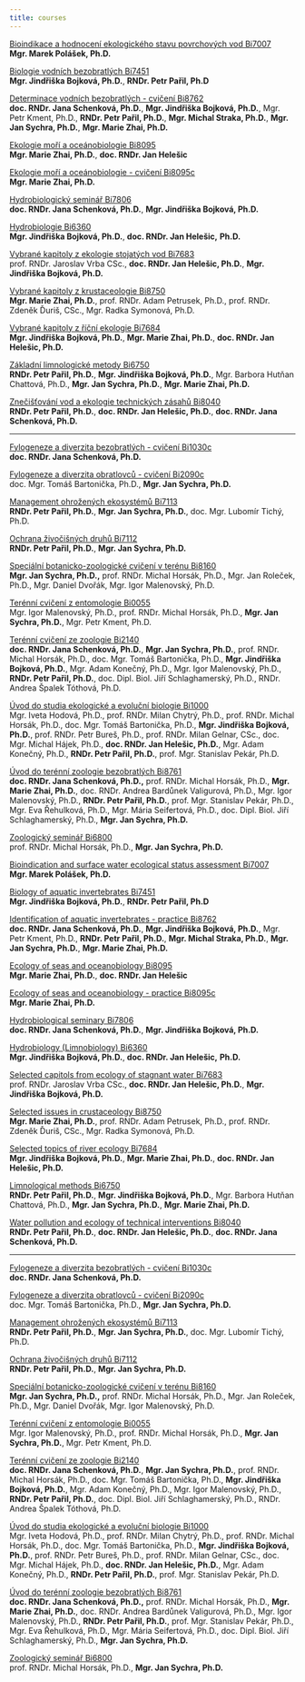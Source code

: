 ```yaml
---
title: courses
---
```

<div class="cz">

[Bioindikace a hodnocení ekologického stavu povrchových vod Bi7007](https://is.muni.cz/predmet/sci/jaro2023/Bi7007)\
**Mgr. Marek Polášek, Ph.D.**

[Biologie vodních bezobratlých Bi7451](https://is.muni.cz/predmet/sci/jaro2023/Bi7451)\
**Mgr. Jindřiška Bojková, Ph.D.**, **RNDr. Petr Pařil, Ph.D**

[Determinace vodních bezobratlých - cvičení Bi8762](https://is.muni.cz/predmet/sci/jaro2023/Bi8762)[](https://is.muni.cz/predmet/sci/jaro2023/Bi8095)\
**doc. RNDr. Jana Schenková, Ph.D.**, **Mgr. Jindřiška Bojková, Ph.D.**, Mgr. Petr Kment, Ph.D., **RNDr. Petr Pařil, Ph.D.**, **Mgr. Michal Straka, Ph.D.**, **Mgr. Jan Sychra, Ph.D.**, **Mgr. Marie Zhai, Ph.D.**

[Ekologie moří a oceánobiologie Bi8095](https://is.muni.cz/predmet/sci/jaro2023/Bi8095)\
**Mgr. Marie Zhai, Ph.D.**, **doc. RNDr. Jan Helešic**

[Ekologie moří a oceánobiologie - cvičení Bi8095c](https://is.muni.cz/predmet/sci/jaro2023/Bi8095c)\
**Mgr. Marie Zhai, Ph.D.**

[Hydrobiologický seminář Bi7806](https://is.muni.cz/predmet/sci/jaro2023/Bi7806)\
**doc. RNDr. Jana Schenková, Ph.D.**, **Mgr. Jindřiška Bojková, Ph.D.**

[Hydrobiologie Bi6360](https://is.muni.cz/predmet/sci/jaro2023/Bi6360)\
 **Mgr. Jindřiška Bojková, Ph.D.**, **doc. RNDr. Jan Helešic,** **Ph.D.**

[Vybrané kapitoly z ekologie stojatých vod Bi7683](https://is.muni.cz/predmet/sci/podzim2021/Bi7683)\
prof. RNDr. Jaroslav Vrba CSc., **doc. RNDr. Jan Helešic, Ph.D.**, **Mgr. Jindřiška Bojková, Ph.D.** 

[Vybrané kapitoly z krustaceologie Bi8750](https://is.muni.cz/predmet/sci/jaro2022/Bi8750)\
**Mgr. Marie Zhai, Ph.D.**, prof. RNDr. Adam Petrusek, Ph.D., prof. RNDr. Zdeněk Ďuriš, CSc., Mgr. Radka Symonová, Ph.D.

[Vybrané kapitoly z říční ekologie Bi7684](https://is.muni.cz/predmet/sci/podzim2022/Bi7684)\
**Mgr. Jindřiška Bojková, Ph.D.**, **Mgr. Marie Zhai, Ph.D.**, **doc. RNDr. Jan Helešic, Ph.D.**

[Základní limnologické metody Bi6750](https://is.muni.cz/predmet/sci/jaro2023/Bi6750)\
**RNDr. Petr Pařil, Ph.D.**, **Mgr. Jindřiška Bojková, Ph.D.**, Mgr. Barbora Hutňan Chattová, Ph.D., **Mgr. Jan Sychra, Ph.D.**, **Mgr. Marie Zhai, Ph.D.**

[Znečišťování vod a ekologie technických zásahů Bi8040](https://is.muni.cz/predmet/sci/jaro2023/Bi8040)\
**RNDr. Petr Pařil, Ph.D.**, **doc. RNDr. Jan Helešic, Ph.D.**, **doc. RNDr. Jana Schenková, Ph.D.**

- - -

[Fylogeneze a diverzita bezobratlých - cvičení Bi1030c](https://is.muni.cz/predmet/sci/podzim2022/Bi1030c)\
**doc. RNDr. Jana Schenková, Ph.D.**

[Fylogeneze a diverzita obratlovců - cvičení Bi2090c](https://is.muni.cz/predmet/sci/jaro2023/Bi2090c)\
doc. Mgr. Tomáš Bartonička, Ph.D., **Mgr. Jan Sychra, Ph.D.**

[Management ohrožených ekosystémů Bi7113](https://is.muni.cz/predmet/sci/podzim2022/Bi7113)\
**RNDr. Petr Pařil, Ph.D.**, **Mgr. Jan Sychra, Ph.D.**, doc. Mgr. Lubomír Tichý, Ph.D.

[Ochrana živočišných druhů Bi7112](https://is.muni.cz/predmet/sci/podzim2022/Bi7112)\
**RNDr. Petr Pařil, Ph.D.**, **Mgr. Jan Sychra, Ph.D.**

[Speciální botanicko-zoologické cvičení v terénu Bi8160](https://is.muni.cz/predmet/sci/jaro2023/Bi8160)[](https://is.muni.cz/predmet/sci/podzim2022/Bi7112)\
**Mgr. Jan Sychra, Ph.D.,** prof. RNDr. Michal Horsák, Ph.D., Mgr. Jan Roleček, Ph.D., Mgr. Daniel Dvořák, Mgr. Igor Malenovský, Ph.D.

[Terénní cvičení z entomologie Bi0055](https://is.muni.cz/predmet/sci/jaro2023/Bi0055)\
Mgr. Igor Malenovský, Ph.D., prof. RNDr. Michal Horsák, Ph.D., **Mgr. Jan Sychra, Ph.D.**, Mgr. Petr Kment, Ph.D.[](https://is.muni.cz/predmet/sci/jaro2020/Bi7111)

[Terénní cvičení ze zoologie Bi2140](https://is.muni.cz/predmet/sci/jaro2023/Bi2140)\
**doc. RNDr. Jana Schenková, Ph.D.**, **Mgr. Jan Sychra, Ph.D.**, prof. RNDr. Michal Horsák, Ph.D., doc. Mgr. Tomáš Bartonička, Ph.D., **Mgr. Jindřiška Bojková, Ph.D.**, Mgr. Adam Konečný, Ph.D., Mgr. Igor Malenovský, Ph.D., **RNDr. Petr Pařil, Ph.D.**, doc. Dipl. Biol. Jiří Schlaghamerský, Ph.D., RNDr. Andrea Špalek Tóthová, Ph.D.

[Úvod do studia ekologické a evoluční biologie Bi1000](https://is.muni.cz/predmet/sci/podzim2022/Bi1000)\
Mgr. Iveta Hodová, Ph.D., prof. RNDr. Milan Chytrý, Ph.D., prof. RNDr. Michal Horsák, Ph.D., doc. Mgr. Tomáš Bartonička, Ph.D., **Mgr. Jindřiška Bojková, Ph.D.**, prof. RNDr. Petr Bureš, Ph.D., prof. RNDr. Milan Gelnar, CSc., doc. Mgr. Michal Hájek, Ph.D., **doc. RNDr. Jan Helešic, Ph.D.**, Mgr. Adam Konečný, Ph.D., **RNDr. Petr Pařil, Ph.D.**, prof. Mgr. Stanislav Pekár, Ph.D.

[Úvod do terénní zoologie bezobratlých Bi8761](https://is.muni.cz/predmet/sci/jaro2023/Bi8761)\
**doc. RNDr. Jana Schenková, Ph.D.,** prof. RNDr. Michal Horsák, Ph.D., **Mgr. Marie Zhai, Ph.D.**, doc. RNDr. Andrea Bardůnek Valigurová, Ph.D., Mgr. Igor Malenovský, Ph.D., **RNDr. Petr Pařil, Ph.D.**, prof. Mgr. Stanislav Pekár, Ph.D., Mgr. Eva Řehulková, Ph.D., Mgr. Mária Seifertová, Ph.D., doc. Dipl. Biol. Jiří Schlaghamerský, Ph.D., **Mgr. Jan Sychra, Ph.D.**

[Zoologický seminář Bi6800](https://is.muni.cz/predmet/sci/podzim2022/Bi6800)\
prof. RNDr. Michal Horsák, Ph.D., **Mgr. Jan Sychra, Ph.D.**

</div>

<div class="en">

[Bioindication and surface water ecological status assessment Bi7007](https://is.muni.cz/predmet/sci/jaro2023/Bi7007?lang=en)\
**Mgr. Marek Polášek, Ph.D.**

[Biology of aquatic invertebrates Bi7451](https://is.muni.cz/predmet/sci/jaro2023/Bi7451?lang=en)[](https://is.muni.cz/predmet/sci/jaro2023/Bi7451)\
**Mgr. Jindřiška Bojková, Ph.D.**, **RNDr. Petr Pařil, Ph.D**

[Identification of aquatic invertebrates - practice Bi8762](https://is.muni.cz/predmet/sci/jaro2023/Bi8762?lang=en)[](https://is.muni.cz/predmet/sci/jaro2023/Bi8095)\
**doc. RNDr. Jana Schenková, Ph.D.**, **Mgr. Jindřiška Bojková, Ph.D.**, Mgr. Petr Kment, Ph.D., **RNDr. Petr Pařil, Ph.D.**, **Mgr. Michal Straka, Ph.D.**, **Mgr. Jan Sychra, Ph.D.**, **Mgr. Marie Zhai, Ph.D.**

[Ecology of seas and oceanobiology Bi8095](https://is.muni.cz/predmet/sci/jaro2023/Bi8095?lang=en)\
**Mgr. Marie Zhai, Ph.D.**, **doc. RNDr. Jan Helešic**

[Ecology of seas and oceanobiology - practice Bi8095c](https://is.muni.cz/predmet/sci/jaro2023/Bi8095c?lang=en)\
**Mgr. Marie Zhai, Ph.D.**

[Hydrobiological seminary Bi7806](https://is.muni.cz/predmet/sci/jaro2023/Bi7806?lang=en)\
**doc. RNDr. Jana Schenková, Ph.D.**, **Mgr. Jindřiška Bojková, Ph.D.**

[Hydrobiology (Limnobiology) Bi6360](https://is.muni.cz/predmet/sci/jaro2023/Bi6360?lang=en)\
 **Mgr. Jindřiška Bojková, Ph.D.**, **doc. RNDr. Jan Helešic,** **Ph.D.**

[Selected capitols from ecology of stagnant water Bi7683](https://is.muni.cz/predmet/sci/podzim2021/Bi7683?lang=en)\
prof. RNDr. Jaroslav Vrba CSc., **doc. RNDr. Jan Helešic, Ph.D.**, **Mgr. Jindřiška Bojková, Ph.D.** [](https://is.muni.cz/predmet/sci/jaro2022/Bi8750)

[Selected issues in crustaceology Bi8750](https://is.muni.cz/predmet/sci/jaro2022/Bi8750?lang=en)\
**Mgr. Marie Zhai, Ph.D.**, prof. RNDr. Adam Petrusek, Ph.D., prof. RNDr. Zdeněk Ďuriš, CSc., Mgr. Radka Symonová, Ph.D.

[Selected topics of river ecology Bi7684](https://is.muni.cz/predmet/sci/podzim2022/Bi7684?lang=en)\
**Mgr. Jindřiška Bojková, Ph.D.**, **Mgr. Marie Zhai, Ph.D.**, **doc. RNDr. Jan Helešic, Ph.D.**

[Limnological methods Bi6750](https://is.muni.cz/predmet/sci/jaro2023/Bi6750?lang=en)\
**RNDr. Petr Pařil, Ph.D.**, **Mgr. Jindřiška Bojková, Ph.D.**, Mgr. Barbora Hutňan Chattová, Ph.D., **Mgr. Jan Sychra, Ph.D.**, **Mgr. Marie Zhai, Ph.D.**

[Water pollution and ecology of technical interventions Bi8040](https://is.muni.cz/predmet/sci/jaro2023/Bi8040?lang=en)\
**RNDr. Petr Pařil, Ph.D.**, **doc. RNDr. Jan Helešic, Ph.D.**, **doc. RNDr. Jana Schenková, Ph.D.**

- - -

[Fylogeneze a diverzita bezobratlých - cvičení Bi1030c](https://is.muni.cz/predmet/sci/podzim2022/Bi1030c)\
**doc. RNDr. Jana Schenková, Ph.D.**

[Fylogeneze a diverzita obratlovců - cvičení Bi2090c](https://is.muni.cz/predmet/sci/jaro2023/Bi2090c)\
doc. Mgr. Tomáš Bartonička, Ph.D., **Mgr. Jan Sychra, Ph.D.**

[Management ohrožených ekosystémů Bi7113](https://is.muni.cz/predmet/sci/podzim2022/Bi7113)\
**RNDr. Petr Pařil, Ph.D.**, **Mgr. Jan Sychra, Ph.D.**, doc. Mgr. Lubomír Tichý, Ph.D.

[Ochrana živočišných druhů Bi7112](https://is.muni.cz/predmet/sci/podzim2022/Bi7112)\
**RNDr. Petr Pařil, Ph.D.**, **Mgr. Jan Sychra, Ph.D.**

[Speciální botanicko-zoologické cvičení v terénu Bi8160](https://is.muni.cz/predmet/sci/jaro2023/Bi8160)[](https://is.muni.cz/predmet/sci/podzim2022/Bi7112)\
**Mgr. Jan Sychra, Ph.D.,** prof. RNDr. Michal Horsák, Ph.D., Mgr. Jan Roleček, Ph.D., Mgr. Daniel Dvořák, Mgr. Igor Malenovský, Ph.D.

[Terénní cvičení z entomologie Bi0055](https://is.muni.cz/predmet/sci/jaro2023/Bi0055)\
Mgr. Igor Malenovský, Ph.D., prof. RNDr. Michal Horsák, Ph.D., **Mgr. Jan Sychra, Ph.D.**, Mgr. Petr Kment, Ph.D.[](https://is.muni.cz/predmet/sci/jaro2020/Bi7111)

[Terénní cvičení ze zoologie Bi2140](https://is.muni.cz/predmet/sci/jaro2023/Bi2140)\
**doc. RNDr. Jana Schenková, Ph.D.**, **Mgr. Jan Sychra, Ph.D.**, prof. RNDr. Michal Horsák, Ph.D., doc. Mgr. Tomáš Bartonička, Ph.D., **Mgr. Jindřiška Bojková, Ph.D.**, Mgr. Adam Konečný, Ph.D., Mgr. Igor Malenovský, Ph.D., **RNDr. Petr Pařil, Ph.D.**, doc. Dipl. Biol. Jiří Schlaghamerský, Ph.D., RNDr. Andrea Špalek Tóthová, Ph.D.

[Úvod do studia ekologické a evoluční biologie Bi1000](https://is.muni.cz/predmet/sci/podzim2022/Bi1000)\
Mgr. Iveta Hodová, Ph.D., prof. RNDr. Milan Chytrý, Ph.D., prof. RNDr. Michal Horsák, Ph.D., doc. Mgr. Tomáš Bartonička, Ph.D., **Mgr. Jindřiška Bojková, Ph.D.**, prof. RNDr. Petr Bureš, Ph.D., prof. RNDr. Milan Gelnar, CSc., doc. Mgr. Michal Hájek, Ph.D., **doc. RNDr. Jan Helešic, Ph.D.**, Mgr. Adam Konečný, Ph.D., **RNDr. Petr Pařil, Ph.D.**, prof. Mgr. Stanislav Pekár, Ph.D.

[Úvod do terénní zoologie bezobratlých Bi8761](https://is.muni.cz/predmet/sci/jaro2023/Bi8761)\
**doc. RNDr. Jana Schenková, Ph.D.,** prof. RNDr. Michal Horsák, Ph.D., **Mgr. Marie Zhai, Ph.D.**, doc. RNDr. Andrea Bardůnek Valigurová, Ph.D., Mgr. Igor Malenovský, Ph.D., **RNDr. Petr Pařil, Ph.D.**, prof. Mgr. Stanislav Pekár, Ph.D., Mgr. Eva Řehulková, Ph.D., Mgr. Mária Seifertová, Ph.D., doc. Dipl. Biol. Jiří Schlaghamerský, Ph.D., **Mgr. Jan Sychra, Ph.D.**

[Zoologický seminář Bi6800](https://is.muni.cz/predmet/sci/podzim2022/Bi6800)\
prof. RNDr. Michal Horsák, Ph.D., **Mgr. Jan Sychra, Ph.D.**

</div>